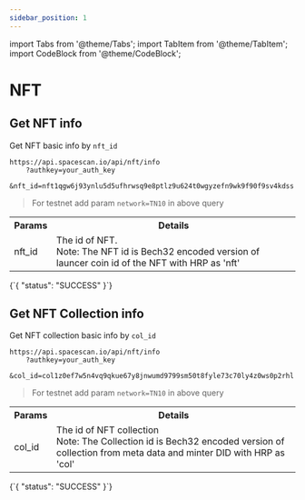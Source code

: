 ```yaml
---
sidebar_position: 1
---
```

import Tabs from '@theme/Tabs';
import TabItem from '@theme/TabItem';
import CodeBlock from '@theme/CodeBlock';


# NFT

## Get NFT info

Get NFT basic info by `nft_id`

```
https://api.spacescan.io/api/nft/info
    ?authkey=your_auth_key
    &nft_id=nft1qgw6j93ynlu5d5ufhrwsq9e8ptlz9u624t0wgyzefn9wk9f90f9sv4kdss
```
> For testnet add param `network=TN10` in above query

<Tabs>
  <TabItem value="Request" label="Request" default>
    <table border="0">
        <tr><th colspan="10">Params</th><th>Details</th></tr>
        <tr><td colspan="10">nft_id</td><td>The id of NFT.<br/>
        Note:
        The NFT id is Bech32 encoded version of launcer coin id of the NFT with HRP as 'nft'</td></tr>
    </table>
  </TabItem>
  <TabItem value="Response" label="Response">
  <CodeBlock language="jsx">
  {`{
    "status": "SUCCESS"
}`}
  </CodeBlock>
  </TabItem>
</Tabs>

## Get NFT Collection info

Get NFT collection basic info by `col_id`

```
https://api.spacescan.io/api/nft/info
    ?authkey=your_auth_key
    &col_id=col1z0ef7w5n4vq9qkue67y8jnwumd9799sm50t8fyle73c70ly4z0ws0p2rhl
```
> For testnet add param `network=TN10` in above query

<Tabs>
  <TabItem value="Request" label="Request" default>
    <table border="0">
        <tr><th colspan="10">Params</th><th>Details</th></tr>
        <tr><td colspan="10">col_id</td><td>The id of NFT collection<br/>
        Note:
        The Collection id is Bech32 encoded version of collection from meta data and minter DID with HRP as 'col'</td></tr>
    </table>
  </TabItem>
  <TabItem value="Response" label="Response">
  <CodeBlock language="jsx">
  {`{
    "status": "SUCCESS"
}`}
  </CodeBlock>
  </TabItem>
</Tabs>